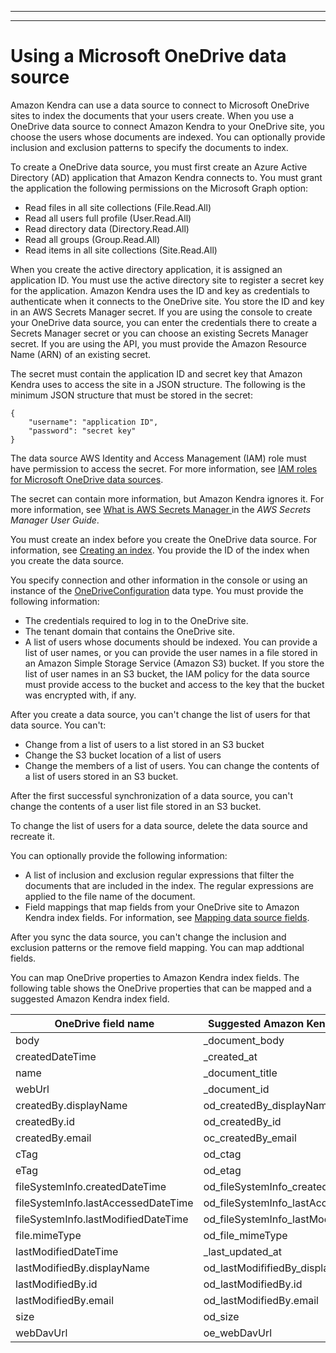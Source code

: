 --------

--------

# Using a Microsoft OneDrive data source<a name="data-source-onedrive"></a>

Amazon Kendra can use a data source to connect to Microsoft OneDrive sites to index the documents that your users create\. When you use a OneDrive data source to connect Amazon Kendra to your OneDrive site, you choose the users whose documents are indexed\. You can optionally provide inclusion and exclusion patterns to specify the documents to index\.

To create a OneDrive data source, you must first create an Azure Active Directory \(AD\) application that Amazon Kendra connects to\. You must grant the application the following permissions on the Microsoft Graph option:
+ Read files in all site collections \(File\.Read\.All\)
+ Read all users full profile \(User\.Read\.All\)
+ Read directory data \(Directory\.Read\.All\)
+ Read all groups \(Group\.Read\.All\)
+ Read items in all site collections \(Site\.Read\.All\)

When you create the active directory application, it is assigned an application ID\. You must use the active directory site to register a secret key for the application\. Amazon Kendra uses the ID and key as credentials to authenticate when it connects to the OneDrive site\. You store the ID and key in an AWS Secrets Manager secret\. If you are using the console to create your OneDrive data source, you can enter the credentials there to create a Secrets Manager secret or you can choose an existing Secrets Manager secret\. If you are using the API, you must provide the Amazon Resource Name \(ARN\) of an existing secret\.

The secret must contain the application ID and secret key that Amazon Kendra uses to access the site in a JSON structure\. The following is the minimum JSON structure that must be stored in the secret:

```
{
    "username": "application ID",
    "password": "secret key"
}
```

The data source AWS Identity and Access Management \(IAM\) role must have permission to access the secret\. For more information, see [IAM roles for Microsoft OneDrive data sources](iam-roles.md#iam-roles-ds-on)\.

The secret can contain more information, but Amazon Kendra ignores it\. For more information, see [ What is AWS Secrets Manager ](https://docs.aws.amazon.com/secretsmanager/latest/userguide/intro.html) in the *AWS Secrets Manager User Guide*\.

You must create an index before you create the OneDrive data source\. For information, see [Creating an index](create-index.md)\. You provide the ID of the index when you create the data source\.

You specify connection and other information in the console or using an instance of the [OneDriveConfiguration](API_OneDriveConfiguration.md) data type\. You must provide the following information: 
+ The credentials required to log in to the OneDrive site\.
+ The tenant domain that contains the OneDrive site\.
+ A list of users whose documents should be indexed\. You can provide a list of user names, or you can provide the user names in a file stored in an Amazon Simple Storage Service \(Amazon S3\) bucket\. If you store the list of user names in an S3 bucket, the IAM policy for the data source must provide access to the bucket and access to the key that the bucket was encrypted with, if any\.

After you create a data source, you can't change the list of users for that data source\. You can't:
+ Change from a list of users to a list stored in an S3 bucket
+ Change the S3 bucket location of a list of users
+ Change the members of a list of users\. You can change the contents of a list of users stored in an S3 bucket\.

After the first successful synchronization of a data source, you can't change the contents of a user list file stored in an S3 bucket\.

To change the list of users for a data source, delete the data source and recreate it\.

You can optionally provide the following information:
+ A list of inclusion and exclusion regular expressions that filter the documents that are included in the index\. The regular expressions are applied to the file name of the document\.
+ Field mappings that map fields from your OneDrive site to Amazon Kendra index fields\. For information, see [Mapping data source fields](field-mapping.md)\.

After you sync the data source, you can't change the inclusion and exclusion patterns or the remove field mapping\. You can map addtional fields\.

You can map OneDrive properties to Amazon Kendra index fields\. The following table shows the OneDrive properties that can be mapped and a suggested Amazon Kendra index field\.


| OneDrive field name | Suggested Amazon Kendra field name | 
| --- | --- | 
| body | \_document\_body | 
| createdDateTime | \_created\_at | 
| name | \_document\_title | 
| webUrl | \_document\_id | 
| createdBy\.displayName | od\_createdBy\_displayName | 
| createdBy\.id | od\_createdBy\_id | 
| createdBy\.email | oc\_createdBy\_email | 
| cTag | od\_ctag | 
| eTag | od\_etag | 
| fileSystemInfo\.createdDateTime | od\_fileSystemInfo\_createdDateTime | 
| fileSystemInfo\.lastAccessedDateTime | od\_fileSystemInfo\_lastAccessedDateTime | 
| fileSystemInfo\.lastModifiedDateTime | od\_fileSystemInfo\_lastModifiedDateTime | 
| file\.mimeType | od\_file\_mimeType | 
| lastModifiedDateTime | \_last\_updated\_at | 
| lastModifiedBy\.displayName | od\_lastModififiedBy\_displayName | 
| lastModifiedBy\.id | od\_lastModifiedBy\.id | 
| lastModifiedBy\.email | od\_lastModifiedBy\.email | 
| size | od\_size | 
| webDavUrl | oe\_webDavUrl | 